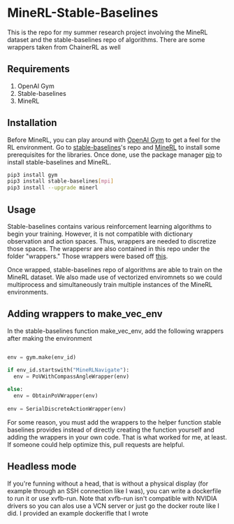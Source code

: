 # MineRL-Stable-Baselines

This is the repo for my summer research project involving the MineRL dataset and the stable-baselines repo of algorithms. There are some wrappers taken from ChainerRL as well 

## Requirements 
1. OpenAI Gym
2. Stable-baselines
3. MineRL

## Installation

Before MineRL, you can play around with [OpenAI Gym](https://gym.openai.com/) to get a feel for the RL environment. Go to [stable-baselines](https://github.com/hill-a/stable-baselines)'s repo and [MineRL](https://minerl.io/docs/tutorials/index.html) to install some prerequisites for the libraries. Once done, use the package manager [pip](https://pip.pypa.io/en/stable/) to install stable-baselines and MineRL.

```bash
pip3 install gym
pip3 install stable-baselines[mpi]
pip3 install --upgrade minerl
```

## Usage

Stable-baselines contains various reinforcement learning algorithms to begin your training. However, it is not compatible with dictionary observation and action spaces. Thus, wrappers are needed to discretize those spaces. The wrappersr are also contained in this repo under the folder "wrappers." Those wrappers were based off [this](https://github.com/minerllabs/baselines/tree/master/general/chainerrl/baselines). 

Once wrapped, stable-baselines repo of algorithms are able to train on the MineRL dataset. We also made use of vectorized enviromnets so we could multiprocess and simultaneously train multiple instances of the MineRL environments.

## Adding wrappers to make_vec_env

In the stable-baselines function make_vec_env, add the following wrappers after making the environment

```python

env = gym.make(env_id)

if env_id.startswith("MineRLNavigate"):
  env = PoVWithCompassAngleWrapper(env)
  
else:
  env = ObtainPoVWrapper(env)
  
env = SerialDiscreteActionWrapper(env)
```

For some reason, you must add the wrappers to the helper function stable baselines provides instead of directly creating the function yourself and adding the wrappers in your own code. That is what worked for me, at least. If someone could help optimize this, pull requests are helpful. 

## Headless mode

If you're funning without a head, that is without a physical display (for example through an SSH connection like I was), you can write a dockerfile to run it or use xvfb-run. Note that xvfb-run isn't compatible with NVIDIA drivers so you can alos use a VCN server or just go the docker route like I did. I provided an example dockerifle that I wrote

